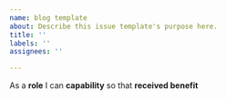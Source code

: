 ```yaml
---
name: blog template
about: Describe this issue template's purpose here.
title: ''
labels: ''
assignees: ''

---
```


As a **role** I can **capability** so that **received benefit**
